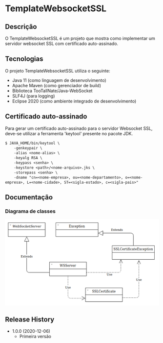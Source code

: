 # TemplateWebsocketSSL

## Descrição
O TemplateWebsocketSSL é um projeto que mostra como implementar um servidor websocket SSL com certificado auto-assinado.

## Tecnologias
O projeto TemplateWebsocketSSL utiliza o seguinte:

* Java 11 (como linguagem de desenvolvimento)
* Apache Maven (como gerenciador de build)
* Biblioteca TooTallNate/Java-WebSocket
* SLF4J (para logging)
* Eclipse 2020 (como ambiente integrado de desenvolvimento)

## Certificado auto-assinado
Para gerar um certificado auto-assinado para o servidor Websocket SSL, deve-se utilizar a ferramenta 'keytool' presente no pacote JDK.

```
$ JAVA_HOME/bin/keytool \
    -genkeypair \
    -alias <nome-alias> \
    -keyalg RSA \
    -keypass <senha> \
    -keystore <path>/<nome-arquivo>.jks \
    -storepass <senha> \
    -dname "cn=<nome-empresa>, ou=<nome-departamento>, o=<nome-empresa>, L=<nome-cidade>, ST=<sigla-estado>, c=<sigla-pais>"
```

## Documentação

### Diagrama de classes

![](docs/diagrama-classes.png) 

## Release History

* 1.0.0 (2020-12-06)
    * Primeira versão
